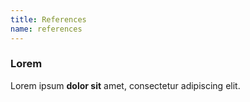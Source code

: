 ```yaml
---
title: References
name: references
---
```


### Lorem

Lorem ipsum **dolor sit** amet, consectetur adipiscing elit.